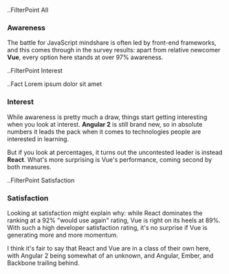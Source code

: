 ..FilterPoint All

### Awareness

The battle for JavaScript mindshare is often led by front-end frameworks, and this comes through in the survey results: apart from relative newcomer **Vue**, every option here stands at over 97% awareness. 

..FilterPoint Interest

..Fact Lorem ipsum dolor sit amet

### Interest

While awareness is pretty much a draw, things start getting interesting when you look at interest. **Angular 2** is still brand new, so in absolute numbers it leads the pack when it comes to technologies people are interested in learning. 

But if you look at percentages, it turns out the uncontested leader is instead **React**. What's more surprising is Vue's performance, coming second by both measures. 

..FilterPoint Satisfaction

### Satisfaction

Looking at satisfaction might explain why: while React dominates the ranking at a 92% "would use again" rating, Vue is right on its heels at 89%. With such a high developer satisfaction rating, it's no surprise if Vue is generating more and more momentum. 

I think it's fair to say that React and Vue are in a class of their own here, with Angular 2 being somewhat of an unknown, and Angular, Ember, and Backbone trailing behind. 